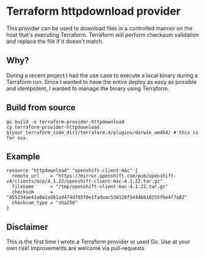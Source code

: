 # Terraform httpdownload provider
This provider can be used to download files in a controlled manner on the host that's executing Terraform. Terraform will perform checksum validation and replace the file if it doesn't match.

## Why?
During a recent project I had the use case to execute a local binary during a Terraform run. Since I wanted to have the entire deploy as easy as possible and idempotent, I wanted to manage the binary using Terraform.

## Build from source
```
go build -o terraform-provider-httpdownload
cp terraform-provider-httpdownload ${your_terraform_code_dir}/terraform.d/plugins/darwin_amd64/ # this is for osx.
```

## Example
```
resource "httpdownload" "openshift-client-mac" {
  remote_url    = "https://mirror.openshift.com/pub/openshift-v4/clients/ocp/4.1.22/openshift-client-mac-4.1.22.tar.gz"
  filename      = "/tmp/openshift-client-mac-4.1.22.tar.gz"
  checksum      = "455234ae43a0a1a361ad474d785f0e1fadaac53d120f5444b610255fbe4f7a02"
  checksum_type = "sha256"
}
```

## Disclaimer
This is the first time I wrote a Terraform provider or used Go. Use at your own risk! Improvements are welcome via pull-requests
